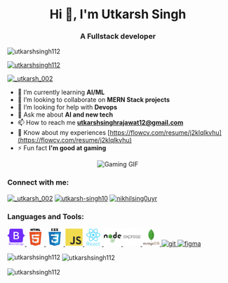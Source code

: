<h1 align="center">Hi 👋, I'm Utkarsh Singh</h1>
<h3 align="center">A Fullstack developer</h3>

<p align="left"> <img src="https://komarev.com/ghpvc/?username=utkarshsingh112&label=Profile%20views&color=0e75b6&style=flat" alt="utkarshsingh112" /> </p>

<p align="left"> <a href="https://github.com/ryo-ma/github-profile-trophy"><img src="https://github-profile-trophy.vercel.app/?username=utkarshsingh112" alt="utkarshsingh112" /></a> </p>

<p align="left"> <a href="https://twitter.com/_utkarsh_002" target="blank"><img src="https://img.shields.io/twitter/follow/_utkarsh_002?logo=twitter&style=for-the-badge" alt="_utkarsh_002" /></a> </p>

- 🌱 I’m currently learning **AI/ML**
- 👯 I’m looking to collaborate on **MERN Stack projects**
- 🤝 I’m looking for help with **Devops**
- 💬 Ask me about **AI and new tech**
- 📫 How to reach me **utkarshsinghrajawat12@gmail.com**
- 📄 Know about my experiences [https://flowcv.com/resume/j2klqlkvhu](https://flowcv.com/resume/j2klqlkvhu)
- ⚡ Fun fact **I'm good at gaming**

<p align="center">
  <img src="https://github.com/user-attachments/assets/98ad9834-6be5-4314-8a71-ae069916cc15" width="250" alt="Gaming GIF" />
</p>

<h3 align="left">Connect with me:</h3>
<p align="left">
<a href="https://twitter.com/_utkarsh_002" target="blank"><img align="center" src="https://raw.githubusercontent.com/rahuldkjain/github-profile-readme-generator/master/src/images/icons/Social/twitter.svg" alt="_utkarsh_002" height="30" width="40" /></a>
<a href="https://linkedin.com/in/https://www.linkedin.com/in/utkarsh-singh10/" target="blank"><img align="center" src="https://raw.githubusercontent.com/rahuldkjain/github-profile-readme-generator/master/src/images/icons/Social/linked-in-alt.svg" alt="utkarsh-singh10" height="30" width="40" /></a>
<a href="https://auth.geeksforgeeks.org/user/https://www.geeksforgeeks.org/user/nikhilsing0uyr/" target="blank"><img align="center" src="https://raw.githubusercontent.com/rahuldkjain/github-profile-readme-generator/master/src/images/icons/Social/geeks-for-geeks.svg" alt="nikhilsing0uyr" height="30" width="40" /></a>
</p>

<h3 align="left">Languages and Tools:</h3>
<p align="left">
  <a href="https://getbootstrap.com" target="_blank" rel="noreferrer">
    <img src="https://raw.githubusercontent.com/devicons/devicon/master/icons/bootstrap/bootstrap-plain-wordmark.svg" alt="bootstrap" width="40" height="40"/>
  </a>
  <a href="https://www.w3.org/html/" target="_blank" rel="noreferrer">
    <img src="https://raw.githubusercontent.com/devicons/devicon/master/icons/html5/html5-original-wordmark.svg" alt="html5" width="40" height="40"/>
  </a>
  <a href="https://www.w3schools.com/css/" target="_blank" rel="noreferrer">
    <img src="https://raw.githubusercontent.com/devicons/devicon/master/icons/css3/css3-original-wordmark.svg" alt="css3" width="40" height="40"/>
  </a>
  <a href="https://developer.mozilla.org/en-US/docs/Web/JavaScript" target="_blank" rel="noreferrer">
    <img src="https://raw.githubusercontent.com/devicons/devicon/master/icons/javascript/javascript-original.svg" alt="javascript" width="40" height="40"/>
  </a>
  <a href="https://reactjs.org/" target="_blank" rel="noreferrer">
    <img src="https://raw.githubusercontent.com/devicons/devicon/master/icons/react/react-original-wordmark.svg" alt="react" width="40" height="40"/>
  </a>
  <a href="https://nodejs.org" target="_blank" rel="noreferrer">
    <img src="https://raw.githubusercontent.com/devicons/devicon/master/icons/nodejs/nodejs-original-wordmark.svg" alt="nodejs" width="40" height="40"/>
  </a>
  <a href="https://expressjs.com" target="_blank" rel="noreferrer">
    <img src="https://raw.githubusercontent.com/devicons/devicon/master/icons/express/express-original-wordmark.svg" alt="express" width="40" height="40"/>
  </a>
  <a href="https://www.mongodb.com/" target="_blank" rel="noreferrer">
    <img src="https://raw.githubusercontent.com/devicons/devicon/master/icons/mongodb/mongodb-original-wordmark.svg" alt="mongodb" width="40" height="40"/>
  </a>
  <a href="https://git-scm.com/" target="_blank" rel="noreferrer">
    <img src="https://www.vectorlogo.zone/logos/git-scm/git-scm-icon.svg" alt="git" width="40" height="40"/>
  </a>
  <a href="https://www.figma.com/" target="_blank" rel="noreferrer">
    <img src="https://www.vectorlogo.zone/logos/figma/figma-icon.svg" alt="figma" width="40" height="40"/>
  </a>
</p>


<p><img align="left" src="https://github-readme-stats.vercel.app/api/top-langs?username=utkarshsingh112&show_icons=true&locale=en&layout=compact" alt="utkarshsingh112" /></p>

<p>&nbsp;<img align="center" src="https://github-readme-stats.vercel.app/api?username=utkarshsingh112&show_icons=true&locale=en" alt="utkarshsingh112" /></p>

<p><img align="center" src="https://github-readme-streak-stats.herokuapp.com/?user=utkarshsingh112&" alt="utkarshsingh112" /></p>

